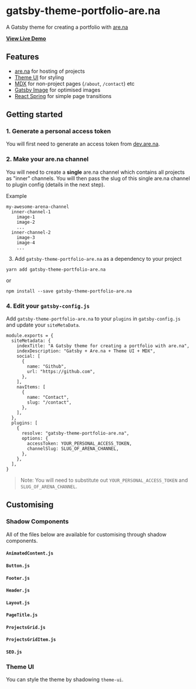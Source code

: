 # gatsby-theme-portfolio-are.na

A Gatsby theme for creating a portfolio with [are.na](https://are.na/)

**[View Live Demo](https://gatsby-theme-portfolio-arena.netlify.com/)**

## Features

- [are.na](https://are.na/) for hosting of projects
- [Theme UI](https://theme-ui.com) for styling
- [MDX](https://mdxjs.com/) for non-project pages (`/about`, `/contact`) etc
- [Gatsby Image](https://www.gatsbyjs.org/packages/gatsby-image/) for optimised images
- [React Spring](https://github.com/react-spring/react-spring) for simple page transitions

## Getting started

### 1. Generate a personal access token

You will first need to generate an access token from [dev.are.na](https://dev.are.na/).

### 2. Make your are.na channel

You will need to create a **single** are.na channel which contains all projects as "inner" channels. You will then pass the slug of this single are.na channel to plugin config (details in the next step).

Example

```
my-awesome-arena-channel
  inner-channel-1
    image-1
    image-2
    ...
  inner-channel-2
    image-3
    image-4
    ...
```

3. Add `gatsby-theme-portfolio-are.na` as a dependency to your project

```
yarn add gatsby-theme-portfolio-are.na
```

or 

```
npm install --save gatsby-theme-portfolio-are.na
```

### 4. Edit your `gatsby-config.js`

Add `gatsby-theme-portfolio-are.na` to your `plugins` in `gatsby-config.js` and update your `siteMetaData`.

```
module.exports = {
  siteMetadata: {
    indexTitle: "A Gatsby theme for creating a portfolio with are.na",
    indexDescription: "Gatsby + Are.na + Theme UI + MDX",
    social: [
      {
        name: "Github",
        url: "https://github.com",
      },
    ],
    navItems: [
      {
        name: "Contact",
        slug: "/contact",
      },
    ],
  },
  plugins: [
    {
      resolve: "gatsby-theme-portfolio-are.na",
      options: {
        accessToken: YOUR_PERSONAL_ACCESS_TOKEN,
        channelSlug: SLUG_OF_ARENA_CHANNEL,
      },
    },
  ],
}
```

> Note: You will need to substitute out `YOUR_PERSONAL_ACCESS_TOKEN` and `SLUG_OF_ARENA_CHANNEL`.

## Customising

### Shadow Components

All of the files below are available for customising through shadow components.

#### `AnimatedContent.js`

#### `Button.js`

#### `Footer.js`

#### `Header.js`

#### `Layout.js`

#### `PageTitle.js`

#### `ProjectsGrid.js`

#### `ProjectsGridItem.js`

#### `SEO.js`

### Theme UI

You can style the theme by shadowing `theme-ui`.
